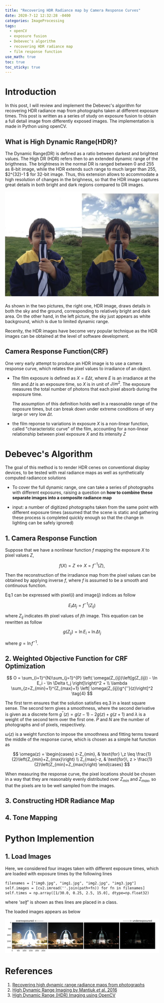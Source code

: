 ```yaml
---
title: "Recovering HDR Radiance map by Camera Response Curves"
date: 2020-7-12 12:32:28 -0400
categories: ImageProcessing
tags:
  - openCV 
  - exposure fusion
  - Debevec's algorithm
  - recovering HDR radiance map 
  - film response function 
use_math: true
toc: true
toc_sticky: true
---
```


# Introduction 

In this post, I will review and implement the Debevec's algorithm for recovering HDR radiance map from photographs taken at different exposure times. 
This post is written as a series of study on exposure fusion to obtain a full detail image from differently exposed images. 
The implementation is made in Python using openCV.

## What is High Dynamic Range(HDR)? 
 
 The Dynamic Range(DR) is defined as a ratio between darkest and brightest values. The High DR (HDR) refers then to an extended dynamic range of the brigthness. The brightness in the normal DR is ranged between 0 and 255 as 8-bit image, while the HDR extends such range to much larger than 255, $2^{32}-1 $ for 32-bit image. Thus, this extension allows to accommodate a high resolution of changes in the brighness, so that the HDR image captures great details in both bright and dark regions compared to DR images. 
 
 ![ ](/assets/images/kid_inTwoDifferentExposures.png)
 
 As shown in the two pictures, the right one, HDR image, draws details in both the sky and the ground, corresponding to relatively bright and dark area. 
 On the other hand, in the left picture, the sky just appears as white background, which is due to limited dynamic range. 
 
 Recenlty, the HDR images have become very popular technique as the HDR images can be obtained at the level of software development. 
 
## Camera Response Function(CRF)
  
  One very early attempt to produce an HDR image is to use a camera response curve, which relates the pixel values to irradiance of an object.   
  
* The film exposure is defined as $X = E \Delta t$, where $E$ is an irradiance at the film and $\Delta t$ is an exposure time, 
  so $X$ is in unit of $J/m^2$. The exposure measures the total number of photons that each pixel absorb during the exposure time.  
  
  The assumption of this definition holds well in a reasonable range of the exposure times, but 
  can break down under extreme conditions of very large or very low $\Delta t$.
   

* the film reponse to variations in exposure $X$ is a non-linear function, called "characteristic curve" of the film, 
      accounting for a non-linear relationship between pixel exposure $X$ and its intensity $Z$


# Debevec's Algorithm
 
  The goal of this method is to render HDR cenes on conventional display devices, to be tested with real radiance maps as well as synthetically computed radiancce solutions
   
* To cover the full dynamic range, one can take a series of photographs with different exposures, 
      raising a question on **how to combine these separate images into a composite radiance map** 
    
* input: a number of digitized photographs taken from the same point with different exposure times
  (assumed that the scene is static and gathering these process is completed quickly enough so that the change in lighting can be safely ignored) 


## 1. Camera Response Function 

Suppose that we have a nonlinear function $f$ mapping the exposure $X$ to pixel values $Z$, 

$$ 
f(X) = Z   \longleftrightarrow  X = f^{-1}(Z), 
\tag{1}
$$

Then the reconstruction of the irradiance map from the pixel values can be obtained by applying inverse $f$, 
where $f$ is assumed to be a smooth and continuous function. 

Eq.1 can be expressed with pixel($i$) and image($j$) indices as follow 

$$
E_i \Delta t_{j} = f^{-1}(Z_{ij})
\tag{2}
$$

where $Z_{ij}$ indicates $i$th pixel values of $j$th image. This equation can be rewritten as follow 

$$
g(Z_{ij}) = \ln E_i + \ln \Delta t_j
\tag{3}
$$

where $g = \ln f^{-1}$. 

## 2. Weighted Objective Function for CRF Optimization 

$$
O = \sum_{i=1}^{N}\sum_{j=1}^{P}  \left( \omega(Z_{ij})\left[g(Z_{ij}) - \ln E_i - \ln \Delta t_j \right]\right)^2 + \\ \lambda \sum_{z=Z_{min}+1}^{Z_{max}+1} \left[ \omega(Z_{ij})g^{''}(z)\right]^2 
\tag{4}
$$

The first term ensures that the solution satisfies eq.3 in a least square sense. The second term gives a smoothness, 
where the second derivative is given as a discrete form $g^{''}(z) = g(z-1) - 2g(z) + g(z+1)$ and $\lambda$ is a weight of the second term over the first one.
$P$ and $N$ are the number of photographs and of pixels, respectively. 

$\omega(z)$ is a weight function to impose the smoothness and fitting terms toward the middle of the response curve, which is chosen as a simple hat function as 

$$
\omega(z) = \begin{cases}
    z-Z_{min}, & \text{for} \,z \leq \frac{1}{2}\left(Z_{min}+Z_{max}\right) 
    \\ Z_{max}-z, & \text{for}\, z > \frac{1}{2}\left(Z_{min}+Z_{max}\right) 
  \end{cases}
$$

When measuring the response curve, the pixel locations should be chosen in a way that they are reasonably evenly distributed over $Z_{min}$ and $Z_{max}$, 
so that the pixels are to be well sampled from the images.


## 3. Constructing HDR Radiance Map 

    
## 4. Tone Mapping 



# Python Implemention 

## 1. Load Images 

  Here, we considered four images taken with different exposure times, which are loaded with exposure times by the following lines 
  
  ```
filenames = ["img0.jpg", "img1.jpg", "img2.jpg", "img3.jpg"]
self.images = [cv2.imread(''.join(path+fn)) for fn in filenames]
self.times = np.array([1/30.0, 0.25, 2.5, 15.0], dtype=np.float32)
  ``` 
  
 where *'self'* is shown as thes lines are placed in a class. 
 
 The loaded images appears as below 
 
  ![ ](https://raw.githubusercontent.com/gimoonnam/ImageProcessing/master/images/saintLouis_tower.png)
  
  


# References

1. [Recovering high dynamic range radiance maps from photographs](https://dl.acm.org/doi/10.1145/258734.258884)
2. [High Dynamic Range Imaging by Mantiuk *et* al. 2016](https://www.cl.cam.ac.uk/~rkm38/pdfs/mantiuk15hdri.pdf)
3. [High Dynamic Range (HDR) Imaging using OpenCV](https://www.learnopencv.com/high-dynamic-range-hdr-imaging-using-opencv-cpp-python/)

